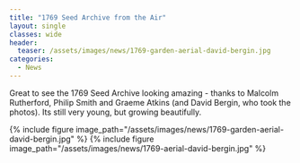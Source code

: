 ```yaml
---
title: "1769 Seed Archive from the Air"
layout: single
classes: wide
header:
  teaser: /assets/images/news/1769-garden-aerial-david-bergin.jpg
categories:
  - News
---
```


Great to see the 1769 Seed Archive looking amazing - thanks to Malcolm Rutherford, Philip Smith and Graeme Atkins​ (and David Bergin, who took the photos). Its still very young, but growing beautifully. 

{% include figure image_path="/assets/images/news/1769-garden-aerial-david-bergin.jpg" %}
{% include figure image_path="/assets/images/news/1769-aerial-david-bergin.jpg" %}

